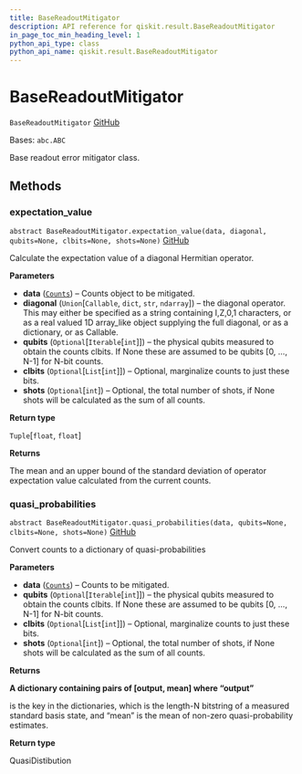 ```yaml
---
title: BaseReadoutMitigator
description: API reference for qiskit.result.BaseReadoutMitigator
in_page_toc_min_heading_level: 1
python_api_type: class
python_api_name: qiskit.result.BaseReadoutMitigator
---
```


# BaseReadoutMitigator

<span id="qiskit.result.BaseReadoutMitigator" />

`BaseReadoutMitigator` [GitHub](https://github.com/qiskit/qiskit/tree/stable/0.21/qiskit/result/mitigation/base_readout_mitigator.py "view source code")

Bases: `abc.ABC`

Base readout error mitigator class.

## Methods

### expectation\_value

<span id="qiskit.result.BaseReadoutMitigator.expectation_value" />

`abstract BaseReadoutMitigator.expectation_value(data, diagonal, qubits=None, clbits=None, shots=None)` [GitHub](https://github.com/qiskit/qiskit/tree/stable/0.21/qiskit/result/mitigation/base_readout_mitigator.py "view source code")

Calculate the expectation value of a diagonal Hermitian operator.

**Parameters**

*   **data** ([`Counts`](qiskit.result.Counts "qiskit.result.counts.Counts")) – Counts object to be mitigated.
*   **diagonal** (`Union`\[`Callable`, `dict`, `str`, `ndarray`]) – the diagonal operator. This may either be specified as a string containing I,Z,0,1 characters, or as a real valued 1D array\_like object supplying the full diagonal, or as a dictionary, or as Callable.
*   **qubits** (`Optional`\[`Iterable`\[`int`]]) – the physical qubits measured to obtain the counts clbits. If None these are assumed to be qubits \[0, …, N-1] for N-bit counts.
*   **clbits** (`Optional`\[`List`\[`int`]]) – Optional, marginalize counts to just these bits.
*   **shots** (`Optional`\[`int`]) – Optional, the total number of shots, if None shots will be calculated as the sum of all counts.

**Return type**

`Tuple`\[`float`, `float`]

**Returns**

The mean and an upper bound of the standard deviation of operator expectation value calculated from the current counts.

### quasi\_probabilities

<span id="qiskit.result.BaseReadoutMitigator.quasi_probabilities" />

`abstract BaseReadoutMitigator.quasi_probabilities(data, qubits=None, clbits=None, shots=None)` [GitHub](https://github.com/qiskit/qiskit/tree/stable/0.21/qiskit/result/mitigation/base_readout_mitigator.py "view source code")

Convert counts to a dictionary of quasi-probabilities

**Parameters**

*   **data** ([`Counts`](qiskit.result.Counts "qiskit.result.counts.Counts")) – Counts to be mitigated.
*   **qubits** (`Optional`\[`Iterable`\[`int`]]) – the physical qubits measured to obtain the counts clbits. If None these are assumed to be qubits \[0, …, N-1] for N-bit counts.
*   **clbits** (`Optional`\[`List`\[`int`]]) – Optional, marginalize counts to just these bits.
*   **shots** (`Optional`\[`int`]) – Optional, the total number of shots, if None shots will be calculated as the sum of all counts.

**Returns**

**A dictionary containing pairs of \[output, mean] where “output”**

is the key in the dictionaries, which is the length-N bitstring of a measured standard basis state, and “mean” is the mean of non-zero quasi-probability estimates.

**Return type**

QuasiDistibution

